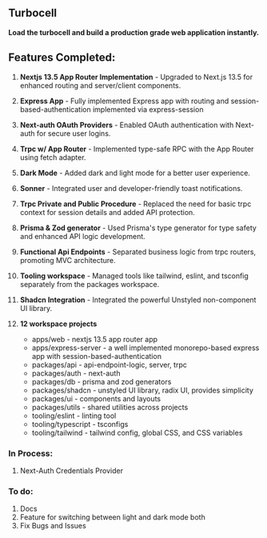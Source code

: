 ## Turbocell

**Load the turbocell and build a production grade web application instantly.**

## Features Completed:

1. **Nextjs 13.5 App Router Implementation** - Upgraded to Next.js 13.5 for enhanced routing and server/client components.

2. **Express App** - Fully implemented Express app with routing and session-based-authentication implemented via express-session

3. **Next-auth OAuth Providers** - Enabled OAuth authentication with Next-auth for secure user logins.

4. **Trpc w/ App Router** - Implemented type-safe RPC with the App Router using fetch adapter.

5. **Dark Mode** - Added dark and light mode for a better user experience.

6. **Sonner** - Integrated user and developer-friendly toast notifications.

7. **Trpc Private and Public Procedure** - Replaced the need for basic trpc context for session details and added API protection.

8. **Prisma & Zod generator** - Used Prisma's type generator for type safety and enhanced API logic development.

9. **Functional Api Endpoints** - Separated business logic from trpc routers, promoting MVC architecture.

10. **Tooling workspace** - Managed tools like tailwind, eslint, and tsconfig separately from the packages workspace.

11. **Shadcn Integration** - Integrated the powerful Unstyled non-component UI library.

12. **12 workspace projects**
    - apps/web - nextjs 13.5 app router app
    - apps/express-server - a well implemented monorepo-based express app with session-based-authentication
    - packages/api - api-endpoint-logic, server, trpc
    - packages/auth - next-auth
    - packages/db - prisma and zod generators
    - packages/shadcn - unstyled UI library, radix UI, provides simplicity
    - packages/ui - components and layouts
    - packages/utils - shared utilities across projects
    - tooling/eslint - linting tool
    - tooling/typescript - tsconfigs
    - tooling/tailwind - tailwind config, global CSS, and CSS variables

### In Process:

1. Next-Auth Credentials Provider

### To do:

1. Docs
2. Feature for switching between light and dark mode both
3. Fix Bugs and Issues
